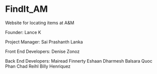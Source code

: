 # FindIt_AM
Website for locating items at A&amp;M

Founder: 
Lance K

Project Manager: 
Sai Prashanth Lanka

Front End Developers:
Denise Zonoz


Back End Developers:
Mairead Finnerty
Eshaan Dharmesh Balsara
Quoc Phan
Chad Reihl
Billy Henriquez

